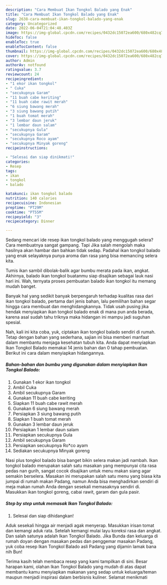 ```yaml
---
description: "Cara Membuat Ikan Tongkol Balado yang Enak"
title: "Cara Membuat Ikan Tongkol Balado yang Enak"
slug: 2638-cara-membuat-ikan-tongkol-balado-yang-enak
category: Uncategorized
date: 2022-06-04T21:04:48.403Z
image: https://img-global.cpcdn.com/recipes/0432dc15072ea600/680x482cq70/ikan-tongkol-balado-foto-resep-utama.jpg
hideToc: false
enableToc: true
enableTocContent: false
thumbnail: https://img-global.cpcdn.com/recipes/0432dc15072ea600/680x482cq70/ikan-tongkol-balado-foto-resep-utama.jpg
cover: https://img-global.cpcdn.com/recipes/0432dc15072ea600/680x482cq70/ikan-tongkol-balado-foto-resep-utama.jpg
author: Admin
authorAv: notfound
ratingvalue: 3.7
reviewcount: 24
recipeingredient:
- "1 ekor ikan tongkol"
- " Cuka"
- "secukupnya Garam"
- "11 buah cabe keriting"
- "11 buah cabe rawit merah"
- "6 siung bawang merah"
- "3 siung bawang putih"
- "1 buah tomat merah"
- "3 lembar daun jeruk"
- "1 lembar daun salam"
- "secukupnya Gula"
- "secukupnya Garam"
- "secukupnya Roco ayam"
- "secukupnya Minyak goreng"
recipeinstructions:

- "Selesai dan siap dinikmati!"
categories:
- Resep
tags:
- ikan
- tongkol
- balado

katakunci: ikan tongkol balado 
nutrition: 140 calories
recipecuisine: Indonesian
preptime: "PT29M"
cooktime: "PT55M"
recipeyield: "3"
recipecategory: Dinner

---
```



Sedang mencari ide resep ikan tongkol balado yang menggugah selera? Cara membuatnya sangat gampang. Tapi Jika salah mengolah maka hasilnya akan hambar dan bahkan tidak sedap. Padahal ikan tongkol balado yang enak selayaknya punya aroma dan rasa yang bisa memancing selera kita.


Tumis ikan sambil dibolak-balik agar bumbu merata pada ikan, angkat. Akhirnya, balado ikan tongkol buatanmu siap disajikan sebagai lauk nasi hari ini. Wah, ternyata proses pembuatan balado ikan tongkol itu memang mudah banget.

Banyak hal yang sedikit banyak berpengaruh terhadap kualitas rasa dari ikan tongkol balado, pertama dari jenis bahan, lalu pemilihan bahan segar hingga cara membuat dan menghidangkannya. Tidak usah pusing jika hendak menyiapkan ikan tongkol balado enak di mana pun anda berada, karena asal sudah tahu triknya maka hidangan ini mampu jadi suguhan spesial.


Nah, kali ini kita coba, yuk, ciptakan ikan tongkol balado sendiri di rumah. Tetap dengan bahan yang sederhana, sajian ini bisa memberi manfaat dalam membantu menjaga kesehatan tubuh kita. Anda dapat menyiapkan Ikan Tongkol Balado memakai 14 jenis bahan dan 0 tahap pembuatan. Berikut ini cara dalam menyiapkan hidangannya.

<!--inarticleads1-->

##### Bahan-bahan dan bumbu yang digunakan dalam menyiapkan Ikan Tongkol Balado:

1. Gunakan 1 ekor ikan tongkol
1. Ambil  Cuka
1. Ambil secukupnya Garam
1. Gunakan 11 buah cabe keriting
1. Siapkan 11 buah cabe rawit merah
1. Gunakan 6 siung bawang merah
1. Persiapkan 3 siung bawang putih
1. Siapkan 1 buah tomat merah
1. Gunakan 3 lembar daun jeruk
1. Persiapkan 1 lembar daun salam
1. Persiapkan secukupnya Gula
1. Ambil secukupnya Garam
1. Persiapkan secukupnya Ro*co ayam
1. Sediakan secukupnya Minyak goreng


Nasi plus tongkol balado bisa banget bikin selera makan jadi nambah. Ikan tongkol balado merupakan salah satu masakan yang mempunyai cita rasa pedas nan gurih, sangat cocok disajikan untuk menu makan siang agar semakin berselera. Masakan ini merupakan salah satu menu yang biasa kita jumpai di rumah makan Padang, namun Anda bisa menghadirkan sendiri di meja makan rumah Anda dengan sesekali memasaknya sendiri di. Masukkan ikan tongkol goreng, cabai rawit, garam dan gula pasir. 

<!--inarticleads2-->

##### Step by step untuk memasak Ikan Tongkol Balado:


1. Selesai dan siap dihidangkan!

Aduk sesekali hingga air menjadi agak menyerap. Masukkan irisan tomat dan kemangi aduk rata. Setelah kemangi mulai layu koreksi rasa dan angkat. Dan salah satunya adalah Ikan Tongkol Balado. Jika Bunda dan keluarga di rumah doyan dengan masakan pedas dan penggemar masakan Padang, yuk coba resep Ikan Tongkol Balado asli Padang yang dijamin lamak bana nih Bun! 

Terima kasih telah membaca resep yang kami tampilkan di sini. Besar harapan kami, olahan Ikan Tongkol Balado yang mudah di atas dapat membantu kamu menyiapkan makanan yang sedap untuk keluarga/teman maupun menjadi inspirasi dalam berbisnis kuliner. Selamat menikmati
